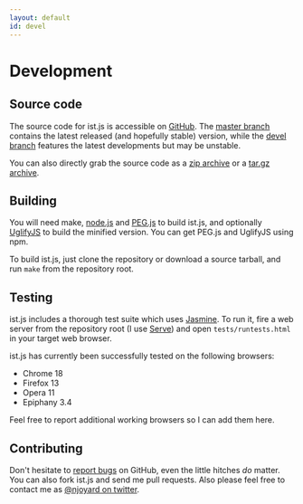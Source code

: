 ```yaml
---
layout: default
id: devel
---
```


Development
===========

Source code
-----------

The source code for ist.js is accessible on [GitHub][master]. The [master branch][master] contains the latest released (and hopefully stable) version, while the [devel branch][devel] features the latest developments but may be unstable.

You can also directly grab the source code as a [zip archive][zip] or a [tar.gz archive][targz].

Building
--------

You will need make, [node.js][nodejs] and [PEG.js][pegjs] to build ist.js, and optionally [UglifyJS][uglifyjs] to build the minified version.  You can get PEG.js and UglifyJS using npm.

To build ist.js, just clone the repository or download a source tarball, and run `make` from the repository root.

Testing
-------

ist.js includes a thorough test suite which uses [Jasmine][jasmine]. To run it, fire a web server from the repository root (I use [Serve][serve]) and open `tests/runtests.html` in your target web browser.

ist.js has currently been successfully tested on the following browsers:

* Chrome 18
* Firefox 13
* Opera 11
* Epiphany 3.4

Feel free to report additional working browsers so I can add them here.

Contributing
------------

Don't hesitate to [report bugs][issues] on GitHub, even the little hitches _do_ matter.  You can also fork ist.js and send me pull requests.  Also please feel free to contact me as [@njoyard on twitter][twitter].

[devel]: https://github.com/njoyard/ist/tree/devel
[master]: https://github.com/njoyard/ist/tree/master
[zip]: https://github.com/njoyard/ist/archive/master.zip
[targz]: https://github.com/njoyard/ist/archive/master.tar.gz
[issues]: https://github.com/njoyard/ist/issues
[twitter]: http://twitter.com/njoyard
[nodejs]: http://nodejs.org/
[pegjs]: http://pegjs.majda.cz/
[uglifyjs]: https://github.com/mishoo/UglifyJS
[jasmine]: http://pivotal.github.com/jasmine/
[serve]: http://get-serve.com/
